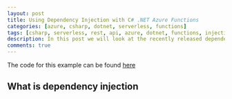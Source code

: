 ```yaml
---
layout: post
title: Using Dependency Injection with C# .NET Azure Functions
categories: [azure, csharp, dotnet, serverless, functions]
tags: [csharp, serverless, rest, api, azure, dotnet, functions, injection]
description: In this post we will look at the recently released dependency injection support for Azure Functions
comments: true
---
```


The code for this example can be found [here](https://github.com/tomling/azure-functions-examples/tree/master/AzureFunctionsExamples/FunctionsDependencyInjection)

## What is dependency injection
